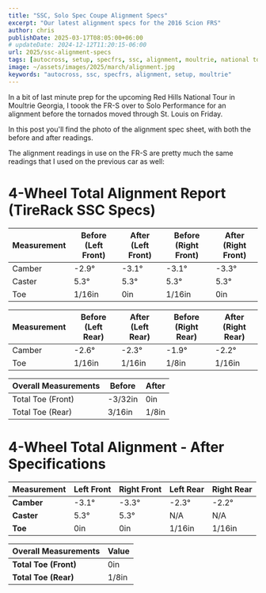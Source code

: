 ```yaml
---
title: "SSC, Solo Spec Coupe Alignment Specs"
excerpt: "Our latest alignment specs for the 2016 Scion FRS"
author: chris
publishDate: 2025-03-17T08:05:00+06:00
# updateDate: 2024-12-12T11:20:15-06:00
url: 2025/ssc-alignment-specs
tags: [autocross, setup, specfrs, ssc, alignment, moultrie, national tour]
image: ~/assets/images/2025/march/alignment.jpg
keywords: "autocross, ssc, specfrs, alignment, setup, moultrie"
---
```


In a bit of last minute prep for the upcoming Red Hills National Tour in Moultrie Georgia, I toook the FR-S over to Solo Performance for an alignment before the tornados moved through St. Louis on Friday.

In this post you'll find the photo of the alignment spec sheet, with both the before and after readings.

The alignment readings in use on the FR-S are pretty much the same readings that I used on the previous car as well:

# 4-Wheel Total Alignment Report (TireRack SSC Specs)

| Measurement   | Before (Left Front) | After (Left Front) | Before (Right Front) | After (Right Front) |
|--------------|--------------------|-------------------|--------------------|-------------------|
| Camber       | -2.9°              | -3.1°             | -3.1°              | -3.3°             |
| Caster       | 5.3°               | 5.3°              | 5.3°               | 5.3°              |
| Toe          | 1/16in             | 0in               | 1/16in             | 0in               |

| Measurement   | Before (Left Rear) | After (Left Rear) | Before (Right Rear) | After (Right Rear) |
|--------------|--------------------|-------------------|--------------------|-------------------|
| Camber       | -2.6°              | -2.3°             | -1.9°              | -2.2°             |
| Toe          | 1/16in             | 1/16in            | 1/8in              | 1/16in            |

| Overall Measurements | Before  | After  |
|----------------------|--------|--------|
| Total Toe (Front)   | -3/32in | 0in    |
| Total Toe (Rear)   | 3/16in  | 1/8in  |



# 4-Wheel Total Alignment - After Specifications

| Measurement   | Left Front | Right Front | Left Rear | Right Rear |
|--------------|-----------|-------------|-----------|------------|
| **Camber**   | -3.1°     | -3.3°       | -2.3°     | -2.2°      |
| **Caster**   | 5.3°      | 5.3°        | N/A       | N/A        |
| **Toe**      | 0in       | 0in         | 1/16in    | 1/16in     |

| Overall Measurements | Value  |
|----------------------|--------|
| **Total Toe (Front)** | 0in    |
| **Total Toe (Rear)** | 1/8in  |


